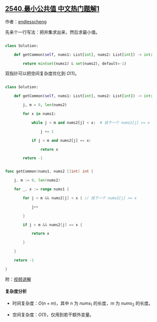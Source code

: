 ## [2540.最小公共值 中文热门题解1](https://leetcode.cn/problems/minimum-common-value/solutions/100000/by-endlesscheng-f6bd)

作者：[endlesscheng](https://leetcode.cn/u/endlesscheng)

先来个一行写法：把并集求出来，然后求最小值。

```py [sol1-Python3]
class Solution:
    def getCommon(self, nums1: List[int], nums2: List[int]) -> int:
        return min(set(nums1) & set(nums2), default=-1)
```

双指针可以把空间复杂度优化到 $O(1)$。

```py [sol2-Python3]
class Solution:
    def getCommon(self, nums1: List[int], nums2: List[int]) -> int:
        j, m = 0, len(nums2)
        for x in nums1:
            while j < m and nums2[j] < x:  # 找下一个 nums2[j] >= x
                j += 1
            if j < m and nums2[j] == x:
                return x
        return -1
```

```go [sol2-Go]
func getCommon(nums1, nums2 []int) int {
	j, m := 0, len(nums2)
	for _, x := range nums1 {
		for j < m && nums2[j] < x { // 找下一个 nums2[j] >= x
			j++
		}
		if j < m && nums2[j] == x {
			return x
		}
	}
	return -1
}
```

附：[视频讲解](https://www.bilibili.com/video/BV1jG4y197qD/)

#### 复杂度分析

- 时间复杂度：$O(n+m)$，其中 $n$ 为 $\textit{nums}_1$ 的长度，$m$ 为 $\textit{nums}_2$ 的长度。
- 空间复杂度：$O(1)$，仅用到若干额外变量。

